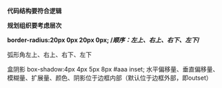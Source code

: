 **代码结构要符合逻辑**


**规划组织要考虑层次**


**border-radius:20px 0px 20px 0px; /*顺序：左上、右上、右下、左下*/**


弧形角左上、右上、右下、左下


盒阴影
box-shadow:4px 4px 5px 8px #aaa inset;
水平偏移量、垂直偏移量、模糊量、扩展量、颜色、阴影位于边框内部（默认位于边框外部，即outset）